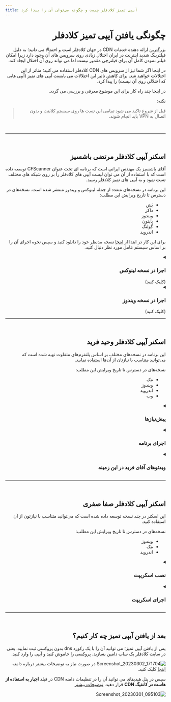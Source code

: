 ```yaml
---
title: آیپی تمیز کلادفلر چیست و چگونه می‌توان آن را پیدا کرد
---
```


<div dir="rtl" markdown=1>
	
# چگونگی یافتن آیپی تمیز کلادفلر

بزرگترین ارائه دهنده خدمات CDN در جهان کلادفلر است و احتمالا می دانید؛ به دلیل فیلترینگ شدید اینترنت در ایران اختلال زیادی روی سرویس های آن وجود دارد زیرا امکان فیلتر نمودن کامل آن برای فیلترچی مقدور نیست اما می تواند روی آن اختلال ایجاد کند. 

در اینجا اگر شما نیز از سرویس های CDN کلادفلر استفاده می کنید؛ متاثر از این اختلالات خواهید شد. برای کاهش تاثیر این اختلالات می بایست آیپی های تمیز (آیپی هایی که اختلالی روی آن نیست) را پیدا کرد.

در اینجا چند راه کار برای این موضوع معرفی و بررسی می گردد.

نکته:
> قبل از شروع تاکید می شود تمامی این تست ها روی سیستم کلاینت و بدون اتصال به VPN باید انجام شوند.



<br>

***

<br>

## اسکنر آیپی کلادفلر مرتضی باشسیز
آقای باشسیز یک مهندس ایرانی است که برنامه ای تحت عنوان CFScanner توسعه داده است که با استفاده از آن می توان لیست آیپی های کلادفلر را بر روی شبکه های مختلف تست نمود و به آیپی های تمیز کلادفلر رسید.

این برنامه در نسخه‌های متعدد از جمله لینوکس و ویندوز منتشر شده است.
نسخه‌های در دسترس تا تاریخ ویرایش این مطلب:
- بَش
- داکر
- ویندوز
- پایتون
- گولنگ
- اندروید

برای این کار در ابتدا از [اینجا](https://github.com/MortezaBashsiz/CFScanner) نسخه مدنظر خود را دانلود کنید و سپس نحوه اجرای آن را بر اساس سیستم عامل مورد نظر دنبال کنید.

</div>


<details dir=rtl markdown="1"><summary><h3>اجرا در نسخه لینوکس</h3>(کلیک کنید)</summary>

<div dir="rtl" align=center markdown=1>



<!--
https://www.youtube.com/watch?v=BKLRAHolhvM
-->


 فایل های برنامه را دانلود کنید و ابتدا توضیحات آقای باشسیز درباره نحوه اجرا را در ویدئوی زیر ببینید.

<a href="https://www.youtube.com/watch?v=cgV6uPBty90"><img width="50%" src="https://user-images.githubusercontent.com/125398461/234840939-ec06a505-0d37-45f3-b3b2-00f0a384cca0.png" /></a>

</div>

<div dir="rtl" markdown=1>
این برنامه پیش نیازهایی دارد که باید از قبل نصب باشند.
[jq](https://stedolan.github.io/jq/)&nbsp;&nbsp;&nbsp;[git](https://git-scm.com/)&nbsp;&nbsp;&nbsp;[tput](https://command-not-found.com/tput)&nbsp;&nbsp;&nbsp;[bc](https://www.gnu.org/software/bc/)&nbsp;&nbsp;&nbsp;[curl](https://curl.se/download.html)&nbsp;&nbsp;&nbsp;
[parallel](https://www.gnu.org/software/parallel/)


سپس ابتدا آن را با کد زیر روی سیستم خود clone کنید.

</div>

```
git clone https://github.com/MortezaBashsiz/CFScanner.git 
```


<div dir="rtl" markdown=1>
به پوشه دانلود برنامه بروید و به آن دسترسی اجرا دهید.
</div>

```
cd CFScanner/bash
chmod +x ../bin/*
```

<div dir="rtl" markdown=1>
فایل config.real را دانلود کنید.

</div>

```
curl -s https://raw.githubusercontent.com/MortezaBashsiz/CFScanner/main/bash/ClientConfig.json -o config.real
```

<div dir="rtl" markdown=1>
توصیه می شود فایل config.real را بر اساس کانفیگ خود تغییر دهید.
</div>

![Screenshot_20230305_094935](https://user-images.githubusercontent.com/125398461/222945619-756a8a4c-9cd7-4977-8679-c5a3a5b9b96c.png)

<div dir="rtl" markdown=1>
اگر می خواهید فایل کانفیگ خود را داشته باشید آن را به اسم دیگری ذخیره کنید که هنگام آپدیت اسکریپت تغییر نکند.

#### اجرای اسکریپت 

به محل فایل اسکریپت دانلود شده بروید و سپس اسکریپت را به شکل زیر اجرا کنید

</div>

```
bash cfScanner.sh SUBNET DOWN threads tryCount config.real speed custom.subnets
```


![](https://user-images.githubusercontent.com/125398461/222946688-bcec3d65-7bf1-495a-b1bf-fe517f69f882.png)
<div dir="rtl" markdown=1>مثلا
</div>

```
bash cfScanner.sh SUBNET DOWN 8 1 config.real 100 custom.subnets
```
<div dir="rtl" markdown=1>
در نهایت نتیجه تست در پوشه result قرار می گیرد که میتوانید آن را ملاحظه کنید و از آن استفاده نمایید. اطلاعات بیشتر در [ویکی](https://github.com/MortezaBashsiz/CFScanner/tree/main/bash) برنامه

</div>

</details>


<details dir=rtl markdown="1"><summary><h3>اجرا در نسخه ویندوز</h3>(کلیک کنید)</summary>



<details markdown="1"><summary><h4>پیش‌نیازها<h4></summary>

<div dir=rtl markdown=1>
ابتدا باید پیش‌نیازهایی وجود داشته باشند که به ترتیب توضیح داده خواهند شد:

- دانلود اپ اسکنر ویندوز از [گیتهاب پروژه](https://github.com/MortezaBashsiz/CFScanner/tree/main/windows)

- اپ .NET Desktop Runtime 6 را نصب کنید از سایت اصلی برنامه که در زیر آورده شده
‍‍‍‍
</div>

<div dir=ltr markdown=1>
```
https://dotnet.microsoft.com/en-us/download/dotnet/6.0
```

</div>

<div dir"rtl" markdown=1>
- چک نمودن TLS Handshake

برای این کار ابتدا باید وارد پوشه برنامه بشید و Command Prompt از داخل آن پوشه را باز نمایید. یعنی در پوشه `شیفت+راست‌کلیک` را بزنید و گزینه `Open in Windows Terminal` را بزنید. 

در محیط ترمینال کامند زیر را اجرا کنید.

</div>

<div dir=ltr markdown=1>
‍‍`.\v2ray.exe tls ping sub.yourdomain.com`


</div>

<div dir="rtl" markdown=1>
به جای `sub.yourdomain.com` ساب‌دامین خودتون را بذارید. اگر پیغام `handshake succeeded` ظاهر شد؛ یعنی اسکنر آماده استفاده است در غیر اینصورت باید در تنظیمات سرتیفیکت در سایت کلادفلر به صورت موقت تغییراتی اعمال کنید.

ورژن TLS را روی TLS 1.0 بذارید و گزینه TLS 1.3 را غیر فعال کنید.

![](https://user-images.githubusercontent.com/125398461/234774581-c1a07bdb-352f-43cc-97f7-2ce6c87a761d.png)

* نکته: یادتون نره بعد انجام تست این گزینه‌ها را به حالت اول برگردونید.


- ساختارهای الگوی کانفیگ را برای تست آماده کنید.

اگر می‌خواهید کانفیگ‌های خودتون را تست کنید باید در فایل Json مربوط به کانکشن درون پوشه برنامه اعمال کنید. نیاز است در `inbound` این تغییر اعمال گردد.

</div>


<div dir="ltr" markdown=1>
	
```

{
  "inbounds": [{
    "port": "PORTPORT", 
    "listen": "127.0.0.1",
    "tag": "socks-inbound",
    "protocol": "socks",
    "settings": {
...
```

</div>

<div dir=rtl markdown=1>
و همینطور در `outbound` نیز این تغییر اعمال گردد.

</div>

<div dir=ltr markdown=1>
	
```
{
"outbounds": [
   {
   "protocol": "vmess",
   "settings": {
     "vnext": [{
       "address": "IP.IP.IP.IP",
...
```

</div>


حالا برای راحتی کار، چند نمونه الگوی کانفیگ که iSegaro زحمت کشیده حاضر کرده؛ قرار داده می‌شه می‌توانید مطابق با نیازتون یکی را انتخاب کنید.

* دقت کنید در این ساختار ها فقط در قسمت `outbounds` باید مشخصات کانفیگ شامل ۵ قسمت `Port , UUID, PATH , HOST , SNI` را تغییر بدهید که با عبارت `xxxxx` مشخص شده , پس هرجا که عبارت `xxxxx` وجود داره رو فقط بسته به کانفیگ خودتون تغییر بدید و در باقی کدها تغییری انجام ندهید.

- نمونه الگوی Vmess+WS+TLS : 

<div dir=ltr markdown=1>
	
```
{
  "inbounds": [{
    "port": "PORTPORT", 
    "listen": "127.0.0.1",
    "tag": "socks-inbound",
    "protocol": "socks",
    "settings": {
      "auth": "noauth",
      "udp": false,
      "ip": "127.0.0.1"
    },
    "sniffing": {
      "enabled": true,
      "destOverride": ["http", "tls"]
    }
  }],
  "outbounds": [
    {
    "protocol": "vmess",
    "settings": {
      "vnext": [{
        "address": "IP.IP.IP.IP", 
        "port": xxxxx,
        "users": [{"id": "xxxxx" }]
      }]
    },
		"streamSettings": {
        "network": "ws",
        "security": "tls",
        "wsSettings": {
            "headers": {
                "Host": "xxxxx"
            },
            "path": "xxxxx"
        },
        "tlsSettings": {
            "serverName": "xxxxx",
            "allowInsecure": false,
			"fingerprint": "chrome",
			"alpn": [
			"http/1.1"
			]
        }
    }
	}],
  "other": {}
}
```
</div>

- نمونه الگوی Vless+GRPC+TLS :

<div dir=ltr markdown=1>
	
```
{
  "inbounds": [{
    "port": "PORTPORT", 
    "listen": "127.0.0.1",
    "tag": "socks-inbound",
    "protocol": "socks",
    "settings": {
      "auth": "noauth",
      "udp": false,
      "ip": "127.0.0.1"
    },
    "sniffing": {
      "enabled": true,
      "destOverride": ["http", "tls"]
    }
  }],
  "outbounds": [
    {
    "protocol": "vless",
    "settings": {
      "vnext": [{
        "address": "IP.IP.IP.IP", 
        "port": xxxxx,
        "users": [{"id": "xxxxx",
		"encryption": "none"
			}]
      }]
    },
		"streamSettings": {
        "network": "grpc",
        "security": "tls",
        "tlsSettings": {
          "allowInsecure": false,
          "serverName": "xxxxx",
          "alpn": [
            "http/1.1"
          ],
          "fingerprint": "chrome"
        },
        "grpcSettings": {
          "serviceName": "",
          "multiMode": false
        }
      }
	}],
  "other": {}
}
```

</div>

- نمونه الگوی Trojan+WS+TLS :

<div dir=ltr markdown=1>
	
```
{
  "inbounds": [{
    "port": "PORTPORT", 
    "listen": "127.0.0.1",
    "tag": "socks-inbound",
    "protocol": "socks",
    "settings": {
      "auth": "noauth",
      "udp": false,
      "ip": "127.0.0.1"
    },
    "sniffing": {
      "enabled": true,
      "destOverride": ["http", "tls"]
    }
  }],
  "outbounds": [
    {
      "tag": "proxy",
      "protocol": "trojan",
      "settings": {
        "servers": [
          {
            "address": "IP.IP.IP.IP",
            "method": "chacha20",
            "ota": false,
            "password": "xxxxx",
            "port": xxxxx,
            "level": 1,
            "flow": ""
          }
        ]
      },
      "streamSettings": {
        "network": "ws",
        "security": "tls",
        "tlsSettings": {
          "allowInsecure": false,
          "serverName": "xxxxx",
          "alpn": [
            "http/1.1"
          ],
          "fingerprint": "chrome"
        },
        "wsSettings": {
          "path": "xxxxx",
          "headers": {
            "Host": "xxxxx"
          }
        }
      },
      "mux": {
        "enabled": false,
        "concurrency": -1
      }
    }
  ],
  "other": {}
}
```

</div>

- نمونه الگوی Vless+WS+TLS :

<div dir=ltr markdown=1>
	
```
{
"inbounds": [{
    "port": "PORTPORT", 
    "listen": "127.0.0.1",
    "tag": "socks-inbound",
    "protocol": "socks",
    "settings": {
      "auth": "noauth",
      "udp": false,
      "ip": "127.0.0.1"
    },
    "sniffing": {
      "enabled": true,
      "destOverride": ["http", "tls"]
    }
  }],
  "outbounds": [
    {
      "tag": "proxy",
      "protocol": "vless",
      "settings": {
        "vnext": [{
        "address": "IP.IP.IP.IP", 
        "port": xxxxx,
        "users": [{"id": "xxxxx",
		"encryption": "none"
			}]
      }]
      },
      "streamSettings": {
        "network": "ws",
        "security": "tls",
        "tlsSettings": {
          "allowInsecure": false,
          "serverName": "xxxxx",
          "alpn": [
            "http/1.1"
          ],
          "fingerprint": "chrome"
        },
        "wsSettings": {
          "path": "xxxxx",
          "headers": {
            "Host": "xxxxx"
          }
        }
      }
    }
  ],
	"other": {}
}
```

</div>

در نهایت شما کانفیگ خودتون را طبق نمونه‌ها برای مرحله بعد حاضر کنید یا از کانفیگ دیفالت استفاده کنید.

</details>

حالا فرض  کنیم پیش‌نیازها را انجام دادید؛ کافیه فایل کانفیگ نمونه برنامه یا فایل کانفیگ ساخته شده توسط خودتون را که به فرمت Json است؛ از منوی `Tools > Add custom v2ray config` در برنامه قرار بدید تا اسکن بر اساس اون انجام بشه در غیر اینصورت برنامه با کانفیگ دیفالت اسکن می‌کند.

![](https://user-images.githubusercontent.com/125398461/234803794-7c7f5bb9-0967-4f1b-b519-9db266b7a0e7.png)

۱. از مسبر `Tools > Add custom v2ray config` می‌توانید فایل مورد نظر خود را مطابق با الگوی توضیح داده شده به نرم‌افزار بدید تا اسکن بر اساس اون انجام بشه.

۲. می‌توانید نوع تست دانلود یا آپلود یا هردو را تعیین کنید.

۳. در این قسمت می توانید تعداد همزمانی آیپی‌ها برای تست توسط اسکنر را مشخص کنید. پیشنهاد می‌گردد به صورت مرحله‌ای این عدد را بالا ببرید و بر اساس قدرت پردازش CPU سیستم خود آن را کم یا زیاد کنید. مثدار دیفالت آن ۴ می‌باشد.

۴. سریع‌ترین آیپی بعد از اتمام اسکن نمایش داده می‌شه

۵. رنج آیپی‌های تست شده نمایش داده می‌شه

۶. از این قسمت می‌تونید رنج آیپی‌های مورد نظر خود را به نرم‌افزار بدید که اسکن بر اساس آن انجام بشه.

* **پیشنهاد:** می‌تونید نرم‌افزار را تنظیم کنید که یک‌بار کل رنج آیپی دیفالت را اسکن کنه. برای دفعالت بعد می‌تونید این خروجی را فقط اسکن کنید (با دقت بالاتر) احتمالا نتیجه بهتری خواهید گرفت. همچنین اگر تست آپلود بگیرید احتمالا نتیجه بهتری خواهید گرفت. همه اینها به تلاش و خلاقیت خودتون بستگی داره.

</details>


***

<br>

<div dir="rtl" markdown=1>

## اسکنر آیپی کلادفلر وحید فرید
این برنامه در نسخه‌های مختلف بر اساس پلتفرم‌های متفاوت تهیه شده است که می‌توانید متناسب با نیازتان از آن‌ها استفاده نمایید.

نسخه‌های در دسترس تا تاریخ ویرایش این مطلب:
- مک
- ویندوز
- اندروید
- وب

<details dir=rtl markdown="1"><summary><h3>پیش‌نیازها</h3></summary>

* ابتدا پایتون را بر اساس سیستم عامل خود [دانلود](https://www.python.org/downloads/) کنید.
* فایل فشرده مربوط به کد را از [اینجا](https://github.com/vfarid/cf-ip-scanner-py) دانلود کنید و سپس آن را اکسترکت کنید.
* حالا نیاز هست requests را نیز نصب کنید.

<div dir="ltr" markdown=1>
```
pip install requests
```
</div>

</details>

<details dir=rtl markdown="1"><summary><h3>اجرای برنامه</h3></summary>

- جهت اجرا در پوشه اکسترکت شده برنامه ترمینال را باز نمایید. یعنی مثلا در ویندوز وارد پوشه برنامه شوید و ‍‍`شیفت+راست‌کلیک` کنید و سپس Open in Command Prompt را بزنید تا از آن پوشه وارد ترمینال شوید.

- حالا کامند زیر را بزنید تا برنامه اجر شود.

<div dir="ltr" markdown=1>
```
python start.py
```
</div>

- در ابتدا تعداد آیپی مورد نیاز را وارد می‌کنید.
- در مرحله بعد حداکثر تاخیر مورد نظر خود را بر حسب میلی ثانیه وارد کنید. مثلا ۵۰۰ یعنی ۵۰۰ میلی ثانیه
- رنج مورد نظر خود برای اسکن را می‌توانید انتخاب کنید. برای انتخاب چند رنج از کاما استفاده نمایید و برای نادیده گرفتن یک رنج از `-` استفاده کنید.
- می‌توانید چند رنج را از جستجو مستثنا کنید. برای انتخاب چند رنج از کاما استفاده نمایید و برای نادیده گرفتن یک رنج از `-` استفاده کنید.
- در مرحله بعد می توانید حجم بسته‌های ارسالی جهت اسکن را بر حسب کیلوبایت مشخص نمایید. هر چه این حجم بالاتر باشد، دقت اسکن بالاتر می‌رود اما از آن طرف، حجم ترافیک نیز افزایش می‌یابد.
- بر اساس نیازتان سرعت دانلود را تعیین کنید تا آیپی‌هایی که سرعت دانلودشان بالاتر از این مقدار است را پیدا کند. سرعت را بر اساس مگابیت بر ثانیه وارد کنید.
- در مرحله بعد سرعت آپلود را بر اساس نیازتان تعیین کنید تا آیپی‌هایی که سرعت آپلودشان بالاتر از این مقدار است را پیدا کند. این مقدار را بر اساس مگابیت بر ثانیه وارد کنید.
- در مرحله بعد در صورت نیاز می‌توانید نتایج اسکن شده را مستقیما وارد کلادفلر کنید یا اینکه آن را نادیده بگیرید تا اسکن شروع شود.
- در صورتی که در جواب مرحله قبل `y` زده‌اید، باید اینجا ایمیل متصل به اکانت خود در کلادفلر را بدهید.
- سپس در مرحله بعد `Zone ID` را کپی کنید. برای پیدا کردن `Zone ID` وارد تنظیمات دامنه در اکانت خود شوید سپس مانند تصویر زیر `Zone ID` را پیدا کنید و کپی کنید.
 
![](https://user-images.githubusercontent.com/125398461/235452066-9be0f0d9-e314-47cc-9565-4e05158b9d00.png)

- در این مرحله باید توکن گلوبال خود را به نرم‌افزار بدهید. برای این کار در همان صفحه اصلی داشبورد روی `Get your API token` کلیک کنید.

![](https://user-images.githubusercontent.com/125398461/235454090-7a23c21a-fd1a-4fe8-9eb9-d9343402929b.png)

* سپس در صفحه توکن‌ها در `Global API Key` گزینه `View` را انتخاب کنید.

![](https://user-images.githubusercontent.com/125398461/235454894-4e8bad4d-6561-4dec-9d5a-859ef0f64932.png)

* در اینجا از شما رمز اکانت‌تان را می‌خواهد و سپس توکن شما را نمایش می‌دهد.

![](https://user-images.githubusercontent.com/125398461/235455122-9d39781e-bb9b-4abb-8c77-a4b68a07f048.png)

* این توکن را در نرم‌افزار کپی کنید.

- سپس ساب‌دامین مورد نظر برای ثبت این آیپی‌ها روی دامنه خود را بدهید. مثلا `cf.yourdomain.com`
- پس از آن اسکنر شروع به اسکن می‌کند و در پایان آیپی‌ها بر اساس مشخصات داده شده به شما نمایش داده خواهد شد. همچنین اگر بخش مربوط به ثبت آیپی در کلادفلر را انجام داده باشید، این آیپی‌ها در کلادفلر هم روی ساب‌دامین مورد نظر ثبت می‌گردند. یعنی شما در کلادفلر ساب‌دامنه‌هایی خواهید داشت که با نام `cf.yourdomain.com` و با آیپی‌های یافته شده توسط اسکنر با پروکسی خاموش به صورت خودکار ثبت شده‌اند.

</details>

<details dir=rtl markdown="1"><summary><h3>ویدئوهای آقای فرید در این زمینه</h3></summary>
<a href="https://youtu.be/YCSwZG3cjAU"><img width="30%" src="https://user-images.githubusercontent.com/125398461/235457940-07eb8105-e8b2-46e6-a617-ebbf7e659af6.png" /></a> <a href="https://youtu.be/OO80Nx1bhOo"><img width="30%" src="https://user-images.githubusercontent.com/125398461/235457896-89222a93-00ab-44ef-a90a-526496c519d6.png" /></a> <a href="https://youtu.be/piKS04W6AHE"><img width="30%" src="https://user-images.githubusercontent.com/125398461/235457925-7354392b-d4d1-4150-bbc4-27f43e2f326c.png" /></a>


</details>

***
<br>

## اسکنر آیپی کلادفلر صفا صفری
این اسکنر در چند نسخه توسعه داده شده است که می‌توانید متناسب با نیازتون از آن استفاده کنید.

نسخه‌های در دسترس تا تاریخ ویرایش این مطلب:
- ویندوز
- مک
- اندروید
</div>

<details dir="rtl" markdown="1"><summary><h3>نصب اسکریپت</h3></summary>

<details dir="rtl" markdown="1"><summary><h4>ویندوز</h4></summary>

* ابتدا از [این لینک](https://www.python.org/downloads/windows/) پایتون را دانلود کنید.
* در هنگام نصب پایتون تیک مربوط به نصب pip و اضافه کردن پایتون به PATH را فراموش نکنید. 
*  [فایل اصلی اسکنر](https://github.com/SafaSafari/ss-cloud-scanner/archive/refs/heads/main.zip) فشرده را دانلود کنید و آن را از حالت فشرده خارج کنید.
* در مسیر اکسترکت شده یک ترمینال `Command Prompt` باز کنید. یعنی وارد مسیر اکسترکت شده شوید. `شیفت+راست‌کلیک` را بزنید تا ترمینال باز شود.
* برای  نصب پیش‌نیازها از کامند زیر استفاده کنید.

</div>

<div dir="ltr" markdown=1>
```
pip install -r ./requirements.txt
```

</div>

<div dir="rtl" markdown=1>
* بعد از نصب پیش‌نیازها کار تمام است و نوبت به اجرای برنامه می‌رسد.

</div>

</details>

<details dir="rtl" markdown="1"><summary><h4>اندروید</h4></summary>

* برای نصب روی سیستم عامل اندروید، نیاز به برنامه‌ای تحت عنوان ترموکس (Termux) می‌باشد که [از اینجا](https://github.com/termux/termux-app/releases/) می‌توانید دانلود کنید.
* در اینجا با چندین فایل apk مواجه می‌شوید که باید یکی را بر اساس نوع دستگاه خود انتخاب کنید. اگر نوع دستگاه اندرویدی خود را نمیدانید، نسخه armeabi-v7a را دانلود و نصب کنید.
* در ادامه با باز کردن برنامه ترموکس، خط فرمان به شما نشان داده میشود به ترتیب دستورات زیر را وارد کنید.
* در هنگان نصب تمام پرسش‌ها را با `y` جواب دهید.

</div>

<div dir="ltr" markdown=1>
```
pkg update -y; pkg install -y python python-pip openssl python-cryptography
```
</div>

<div dir="rtl" markdown=1>
* سپس کامند زیر را اجرا کنید.

</div>

<div dir="ltr" markdown=1>
```
curl -sLo main.zip https://github.com/SafaSafari/ss-cloud-scanner/archive/refs/heads/main.zip && unzip -qq main.zip && rm main.zip
```
</div>

<div dir="rtl" markdown=1>
* بعد از آن وارد پوشه برنامه شوید و پیش‌نیازها را نصب کنید.

</div>

<div dir="ltr" markdown=1>
```
cd ss-cloud-scanner-main
pip install -r ./requirements.txt
```

</div>

* بعد از نصب پیش‌نیازها کار تمام است و نوبت به اجرای برنامه می‌رسد.

</details>

</details>

<details dir="rtl" markdown="1"><summary><h3>اجرای اسکریپت</h3></summary>

* با دستور زیر، عملکرد برنامه آغاز می‌شود.

<div dir="ltr" markdown=1>
```
python main.py
```
</div>

* به محض اجرا، برنامه از شما تعداد آیپی مورد نیاز را درخواست می‌کند.
* در مرحله بعد نوع اسکن را می‌توان مشخص نمود.
* سپس از شما میپرسد که عملیات اسکن با `https` انجام بشود یا `http`.
* و سپس شروع به اسکن می‌کند و پس از مدتی آیپی‌های سالم (در صورت وجود) در صفحه ظاهر می‌شوند
* اگر نوع ۲ انتخاب بشود در ادامه از شما `uuid` و `دامنه` ، `پورت` ، `path` پروکسی مورد استفاده‌ را درخواست می‌کند و به محض وارد کردن آن‌ها در جاهای مورد نظر، عملیات اسکن شروع می‌شود. بدین ترتیب حالت ۲ با تنظیمات کانفیگ شما اسکن می‌کند.

#### حالت اسپید

این نوع از اسکن، با توجه به وایت لیست بودن SNI در ایران ([منبع](https://twitter.com/safasafari3/status/1643154352326975488)) از یک ورکر جایگزین استفاده می‌کند که بازدهی این مدل اسکن را به شدت بالا می‌برد

#### حالت Vmess
این مدل اسکن با ساخت پکت Vmess و ارسال آن به سمت سرور با Websocket عملا یک ارتباط پروکسی را شبیه سازی میکند اسکنر های جایگزین، این کار با استفاده از هسته های V2ray یا Xray انجام میدهند، اما این اسکنر این اقدام را بصورت خالص با پایتون پیاده سازی نموده است.


[منبع اصلی](https://github.com/SafaSafari/ss-cloud-scanner)

</details>




***
<br>

<div dir="rtl" markdown=1>
	
## بعد از یافتن آیپی تمیز چه کار کنیم؟

پس از یافتن آیپی تمیز؛ می توانید آن را با یک رکورد dns بدون پروکسی ثبت نمایید. یعنی در سایت کلادفلر یک ساب دامین بسازید. پروکسی را خاموش کنید و آیپی را وارد کنید.

![Screenshot_20230302_171704](https://user-images.githubusercontent.com/125398461/222942018-f53bf1bd-77c4-45b5-9604-0224061869d0.png)
در صورت نیاز به توضیحات بیشتر درباره دامنه [اینجا](/manager/wiki/%D8%A7%D9%86%D9%88%D8%A7%D8%B9-%D8%AF%D8%A7%D9%85%D9%86%D9%87-%D9%88-%D9%86%D8%AD%D9%88%D9%87-%D8%AB%D8%A8%D8%AA-%E2%80%8C%D8%A2%D9%86%E2%80%8C%D9%87%D8%A7) کلیک کنید.

سپس در پنل هیدیفای می توانید آن را در تنظیمات دامنه CDN در فیلد **اجبار به استفاده از هاست در کانفیگ CDN**  قرار دهید. [توضیحات بیشتر](/manager/wiki/%D9%86%D8%AD%D9%88%D9%87-%D9%BE%DB%8C%DA%A9%D8%B1%D8%A8%D9%86%D8%AF%DB%8C-%D9%BE%D9%86%D9%84-%D9%87%DB%8C%D8%AF%DB%8C%D9%81%D8%A7%DB%8C#%D8%AF%D8%A7%D9%85%D9%86%D9%87-cdn)

![Screenshot_20230301_095103](https://user-images.githubusercontent.com/125398461/222942200-ce36835f-41d9-4bc9-abf5-a4c35c34d33f.png)

</div>

